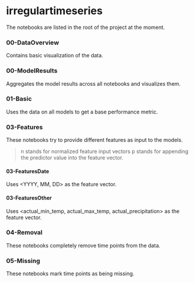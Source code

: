 # irregulartimeseries

The notebooks are listed in the root of the project at the moment.

### 00-DataOverview
Contains basic visualization of the data.

### 00-ModelResults
Aggregates the model results across all notebooks and visualizes them.

### 01-Basic
Uses the data on all models to get a base performance metric.


### 03-Features
These notebooks try to provide different features as input to the models.

> n stands for normalized feature input vectors
> p stands for appending the predictor value into the feature vector.

#### 03-FeaturesDate
Uses <YYYY, MM, DD> as the feature vector.

#### 03-FeaturesOther
Uses <actual_min_temp, actual_max_temp, actual_precipitation> as the feature vector.



### 04-Removal
These notebooks completely remove time points from the data. 


### 05-Missing
These notebooks mark time points as being missing.
